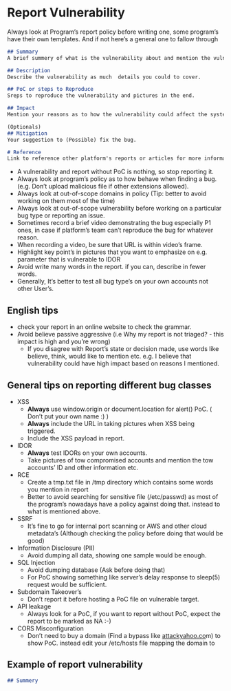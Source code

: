 # Report Vulnerability

Always look at Program’s report policy before writing one, some program’s have their own templates. And if not here’s a general one to fallow through

```markdown
## Summary
A brief summery of what is the vulnerability about and mention the vulnerable domain.

## Description
Describe the vulnerability as much  details you could to cover.

## PoC or steps to Reproduce
Sreps to reproduce the vulnerability and pictures in the end.

## Impact 
Mention your reasons as to how the vulnerability could affect the system and company.

(Optionals)
## Mitigation
Your suggestion to (Possible) fix the bug.

# Reference
Link to reference other platform's reports or articles for more information.
```

- A vulnerability and report without PoC is nothing, so stop reporting it.
- Always look at program’s policy as to how behave when finding a bug. (e.g. Don’t upload malicious file if other extensions allowed).
- Always look at out-of-scope domains in policy (Tip: better to avoid working on them most of the time)
- Always look at out-of-scope vulnerability before working on a particular bug type or reporting an issue.
- Sometimes record a brief video demonstrating the bug especially P1 ones, in case if platform’s team can’t reproduce the bug for whatever reason.
- When recording a video, be sure that URL is within video’s frame.
- Highlight key point’s in pictures that you want to emphasize on e.g. parameter that is vulnerable to IDOR
- Avoid write many words in the report. if you can, describe in fewer words.
- Generally, It’s better to test all bug type’s on your own accounts not other User’s.

## English tips

- check your report in an online website to check the grammar.
- Avoid believe passive aggressive (i.e Why my report is not triaged? - this impact is high and you’re wrong)
    - If you disagree with Report’s state or decision made,  use words like believe, think, would like to mention etc. e.g. I believe that vulnerability could have high impact based on reasons I mentioned.

## General tips on reporting different bug classes

- XSS
    - **Always** use window.origin or document.location for alert() PoC. ( Don’t put your own name :) )
    - **Always** include the URL in taking pictures when XSS being triggered.
    - Include the XSS payload in report.
- IDOR
    - **Always** test IDORs on your own accounts.
    - Take pictures of tow compromised accounts and mention the tow accounts’ ID and other information etc.
- RCE
    - Create a tmp.txt file in /tmp directory which contains some words you mention in report
    - Better to avoid searching for sensitive file (/etc/passwd) as most of the program’s nowadays have a policy against doing that. instead to what is mentioned above.
- SSRF
    - It’s fine to go for internal port scanning or AWS and other cloud metadata’s (Although checking the policy before doing that would be good)
- Information Disclosure (PII)
    - Avoid dumping all data, showing one sample would be enough.
- SQL Injection
    - Avoid dumping database (Ask before doing that)
    - For PoC showing something like server’s delay response to sleep(5) request would be sufficient.
- Subdomain Takeover’s
    - Don’t report it before hosting a PoC file on vulnerable target.
- API leakage
    - Always look for a PoC, if you want to report without PoC, expect the report to be marked as NA :-)
- CORS Misconfiguration
    - Don’t need to buy a domain (Find a bypass like [attackyahoo.co](http://attackyahoo.co)m) to show PoC. instead edit your /etc/hosts file mapping the domain to

## Example of report vulnerability

```markdown
## Summery 

```
